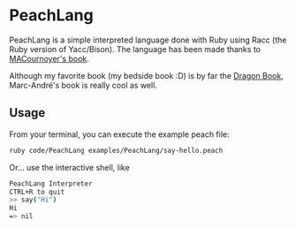 # PeachLang
PeachLang is a simple interpreted language done with Ruby using Racc (the Ruby version of Yacc/Bison). The language has been made thanks to [MACournoyer's book](http://01script.com/comment-creer-son-langage-de-programmation/).

Although my favorite book (my bedside book :D) is by far the [Dragon Book](https://www.amazon.ca/Compilers-Principles-Techniques-Tools-2nd/dp/0321486811), Marc-André's book is really cool as well.


## Usage

From your terminal, you can execute the example peach file:

```bash
ruby code/PeachLang examples/PeachLang/say-hello.peach
```

Or... use the interactive shell, like

```bash
PeachLang Interpreter
CTRL+R to quit
>> say("Hi")
Hi
=> nil
```
